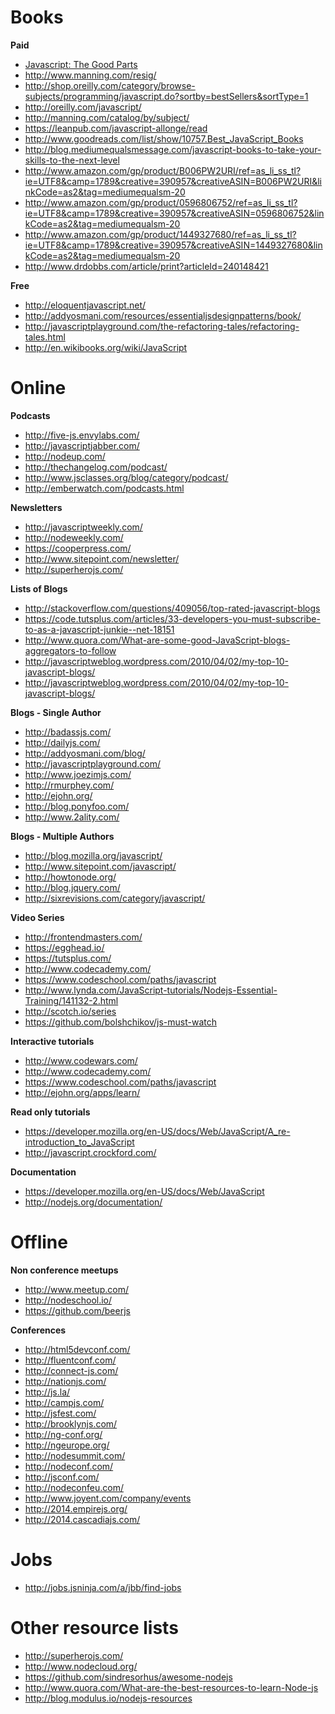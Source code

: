 Books
================================

**Paid**

- [Javascript: The Good Parts](http://www.amazon.com/JavaScript-Good-Parts-Douglas-Crockford/dp/0596517742/ref=sr_1_2?ie=UTF8&qid=1329232043&sr=8-2)
- http://www.manning.com/resig/
- http://shop.oreilly.com/category/browse-subjects/programming/javascript.do?sortby=bestSellers&sortType=1
- http://oreilly.com/javascript/
- http://manning.com/catalog/by/subject/
- https://leanpub.com/javascript-allonge/read
- http://www.goodreads.com/list/show/10757.Best_JavaScript_Books
- http://blog.mediumequalsmessage.com/javascript-books-to-take-your-skills-to-the-next-level
- http://www.amazon.com/gp/product/B006PW2URI/ref=as_li_ss_tl?ie=UTF8&camp=1789&creative=390957&creativeASIN=B006PW2URI&linkCode=as2&tag=mediumequalsm-20
- http://www.amazon.com/gp/product/0596806752/ref=as_li_ss_tl?ie=UTF8&camp=1789&creative=390957&creativeASIN=0596806752&linkCode=as2&tag=mediumequalsm-20
- http://www.amazon.com/gp/product/1449327680/ref=as_li_ss_tl?ie=UTF8&camp=1789&creative=390957&creativeASIN=1449327680&linkCode=as2&tag=mediumequalsm-20
- http://www.drdobbs.com/article/print?articleId=240148421

**Free**

- http://eloquentjavascript.net/
- http://addyosmani.com/resources/essentialjsdesignpatterns/book/
- http://javascriptplayground.com/the-refactoring-tales/refactoring-tales.html
- http://en.wikibooks.org/wiki/JavaScript


Online
================================

**Podcasts**

- http://five-js.envylabs.com/
- http://javascriptjabber.com/
- http://nodeup.com/
- http://thechangelog.com/podcast/
- http://www.jsclasses.org/blog/category/podcast/
- http://emberwatch.com/podcasts.html

**Newsletters**

- http://javascriptweekly.com/
- http://nodeweekly.com/
- https://cooperpress.com/
- http://www.sitepoint.com/newsletter/
- http://superherojs.com/

**Lists of Blogs**

- http://stackoverflow.com/questions/409056/top-rated-javascript-blogs
- https://code.tutsplus.com/articles/33-developers-you-must-subscribe-to-as-a-javascript-junkie--net-18151
- http://www.quora.com/What-are-some-good-JavaScript-blogs-aggregators-to-follow
- http://javascriptweblog.wordpress.com/2010/04/02/my-top-10-javascript-blogs/
- http://javascriptweblog.wordpress.com/2010/04/02/my-top-10-javascript-blogs/

**Blogs - Single Author**

- http://badassjs.com/
- http://dailyjs.com/
- http://addyosmani.com/blog/
- http://javascriptplayground.com/
- http://www.joezimjs.com/
- http://rmurphey.com/
- http://ejohn.org/
- http://blog.ponyfoo.com/
- http://www.2ality.com/

**Blogs - Multiple Authors**

- http://blog.mozilla.org/javascript/
- http://www.sitepoint.com/javascript/
- http://howtonode.org/
- http://blog.jquery.com/
- http://sixrevisions.com/category/javascript/

**Video Series**

- http://frontendmasters.com/
- https://egghead.io/
- https://tutsplus.com/
- http://www.codecademy.com/
- https://www.codeschool.com/paths/javascript
- http://www.lynda.com/JavaScript-tutorials/Nodejs-Essential-Training/141132-2.html
- http://scotch.io/series
- https://github.com/bolshchikov/js-must-watch

**Interactive tutorials**

- http://www.codewars.com/
- http://www.codecademy.com/
- https://www.codeschool.com/paths/javascript
- http://ejohn.org/apps/learn/

**Read only tutorials**

- https://developer.mozilla.org/en-US/docs/Web/JavaScript/A_re-introduction_to_JavaScript
- http://javascript.crockford.com/

**Documentation**

- https://developer.mozilla.org/en-US/docs/Web/JavaScript
- http://nodejs.org/documentation/

Offline
================================

**Non conference meetups**

- http://www.meetup.com/
- http://nodeschool.io/
- https://github.com/beerjs

**Conferences**

- http://html5devconf.com/
- http://fluentconf.com/
- http://connect-js.com/
- http://nationjs.com/
- http://js.la/
- http://campjs.com/
- http://jsfest.com/
- http://brooklynjs.com/
- http://ng-conf.org/
- http://ngeurope.org/
- http://nodesummit.com/
- http://nodeconf.com/
- http://jsconf.com/
- http://nodeconfeu.com/
- http://www.joyent.com/company/events
- http://2014.empirejs.org/
- http://2014.cascadiajs.com/

Jobs
================================

- http://jobs.jsninja.com/a/jbb/find-jobs

Other resource lists
================================

- http://superherojs.com/
- http://www.nodecloud.org/
- https://github.com/sindresorhus/awesome-nodejs
- http://www.quora.com/What-are-the-best-resources-to-learn-Node-js
- http://blog.modulus.io/nodejs-resources


